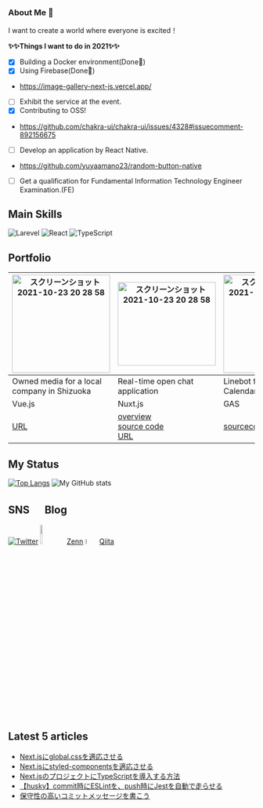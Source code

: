 ### About Me 👋

I want to create a world where everyone is excited！

**✨✨Things I want to do in 2021✨✨**<br>

- [x] Building a Docker environment(Done💪)
- [x] Using Firebase(Done💪)
- https://image-gallery-next-js.vercel.app/
- [ ] Exhibit the service at the event.
- [x] Contributing to OSS!
- https://github.com/chakra-ui/chakra-ui/issues/4328#issuecomment-892156675
- [ ] Develop an application by React Native.
- https://github.com/yuyaamano23/random-button-native
- [ ] Get a qualification for Fundamental Information Technology Engineer Examination.(FE)

## Main Skills

![Larevel](https://www.vectorlogo.zone/logos/laravel/laravel-icon.svg)
![React](https://www.vectorlogo.zone/logos/reactjs/reactjs-icon.svg)
![TypeScript](https://www.vectorlogo.zone/logos/typescriptlang/typescriptlang-icon.svg)

## Portfolio


|<img width="200" alt="スクリーンショット 2021-10-23 20 28 58" src="https://user-images.githubusercontent.com/58542696/138554509-f5b7eba6-f4bc-4273-b74c-726ce11c4b91.png">|<img width="200" height="170" alt="スクリーンショット 2021-10-23 20 28 58" src="https://user-images.githubusercontent.com/58542696/138554289-a481ce52-cb70-4ec9-afda-a8016d9b9e5d.png">|<img width="200" height="200" alt="スクリーンショット 2021-10-23 20 27 40" src="https://user-images.githubusercontent.com/58542696/138554292-cbab7980-27f2-4d9f-af25-11d828c58505.png">|![youtube_social_square_red.png](https://qiita-image-store.s3.ap-northeast-1.amazonaws.com/0/362315/65d2d650-aee5-40cb-2093-607d931ec087.png)|
|---|---|---|---|
|Owned media for a local company in Shizuoka|Real-time open chat application|Linebot for Google Calendar Notifications|aaa|
|Vue.js|Nuxt.js|GAS|aaa|
|[URL](https://hint.e-toms.com/)<br>|[overview](https://docs.google.com/presentation/d/1tq3w_JTKOItHMCRZYfk3M8s9tLFdCcr_GUYXpspp8cU/edit?usp=sharing)<br>[source code](https://github.com/yuyaamano23/Nuxt.js-real-time-chat-ap)<br>[URL](uxt-chat-app-20d63.firebaseapp.com)<br>|[sourcecode](https://github.com/yuyaamano23/google_calendar_notification_LINEbot)<br>|aaa|


## My Status

[![Top Langs](https://github-readme-stats.vercel.app/api/top-langs/?username=yuyaamano23&layout=compact)](https://github.com/yuyaamano23)
![My GitHub stats](https://github-readme-stats.vercel.app/api?username=yuyaamano23&show_icons=true&theme=flag-india)

## SNS 　 Blog

[![Twitter](https://www.vectorlogo.zone/logos/twitter/twitter-ar21.svg)](https://twitter.com/Yuya2218)
<img src="https://user-images.githubusercontent.com/58542696/107915561-0f7d7080-6fa8-11eb-97f3-0f92cdb4ca71.png" width="10%">
[Zenn](https://zenn.dev/yuyaamano23)
<img src="https://user-images.githubusercontent.com/58542696/107916312-73ecff80-6fa9-11eb-8c7d-f60763c7374c.png" width="5%">
[Qiita](https://qiita.com/Yuya2218)

## Latest 5 articles

<!-- LATEST_ARTICLES_START -->
- [Next.jsにglobal.cssを適応させる](https://zenn.dev/yuyaamano23/articles/1661278dfe650f)
- [Next.jsにstyled-componentsを適応させる](https://zenn.dev/yuyaamano23/articles/ce2d5fdf56e7b6)
- [Next.jsのプロジェクトにTypeScriptを導入する方法](https://zenn.dev/yuyaamano23/articles/ca8648b395551a)
- [【husky】commit時にESLintを、push時にJestを自動で走らせる](https://zenn.dev/yuyaamano23/articles/4856c45c3d3db1)
- [保守性の高いコミットメッセージを書こう](https://zenn.dev/yuyaamano23/articles/d7b9e39d3619bd)
<!-- LATEST_ARTICLES_END -->
